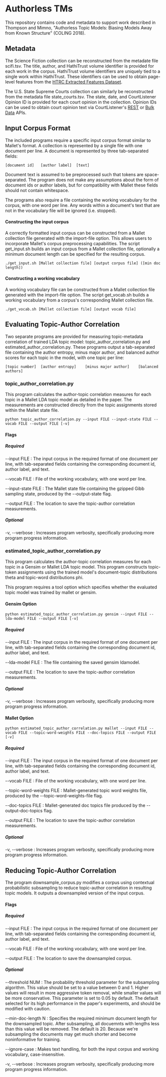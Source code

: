 Authorless TMs
==============
This repository contains code and metadata to support work described in
Thompson and Mimno, "Authorless Topic Models: Biasing Models Away from
Known Structure" (COLING 2018).


Metadata
--------
The Science Fiction collection can be reconstructed from the metadate file scifi.tsv.
The title, author, and HathiTrust volume identifier is provided for each work in the corpus.
HathiTrust volume identifiers are uniquely tied to a single work within HathiTrust.
These identifiers can be used to obtain page-level features from the [HTRC Extracted 
Features Dataset](https://wiki.htrc.illinois.edu/display/COM/Extracted+Features+Dataset).

The U.S. State Supreme Courts collection can similarly be reconstructed from the 
metadata file state\_courts.tsv.
The state, date, and CourtListener Opinion ID is provided for each court opinion in the 
collection.
Opinion IDs can be used to obtain court opinion text via CourtListener's 
[REST](https://www.courtlistener.com/api/rest-info) or 
[Bulk Data](https://www.courlistener.com/api/bulk-info) APIs.


Input Corpus Format
-------------
The included programs require a specific input corpus format similar to Mallet's format.
A collection is represented by a single file with one document per line.
A document is represented by three tab-separated fields:

```
[document id]	[author label]	[text]
```

Document text is assumed to be preprocessed such that tokens are space-separated.
The program does not make any assumptions about the form of document ids or author labels,
but for compatibility with Mallet these fields should not contain whitespace.

The programs also require a file containing the working vocabulary for the corpus, with 
one word per line.
Any words within a document's text that are not in the vocabulary file will be ignored 
(i.e. stopped).

#### Constructing the input corpus
A correctly formatted input corpus can be constructed from a Mallet collection file 
generated with the import-file option. This allows users to incorporate Mallet's corpus 
preprocessing capabilities. The script get\_input.sh builds an input corpus from a 
Mallet collection file, optionally a minimum document length can be specified for the 
resulting corpus.
```
./get_input.sh [Mallet collection file] [output corpus file] ([min doc length])
```

#### Constructing a working vocabulary
A working vocabulary file can be constructed from a Mallet collection file generated with 
the import-file option. The script get\_vocab.sh builds a working vocabulary from a 
corpus's corresponding Mallet collection file.

```
./get_vocab.sh [Mallet collection file] [output vocab file]
```


Evaluating Topic-Author Correlation
-----------------------------------
Two separate programs are provided for measuring topic-metadata correlation of trained 
LDA topic model: topic\_author\_correlation.py and estimated\_author\_correlation.py.
These programs output a tab-separated file containing the author entropy, 
minus major author, and balanced author scores for each topic in the model, with one 
topic per line:
```
[topic number]	[author entropy]	[minus major author]	[balanced authors]
```

### topic\_author\_correlation.py
This program calculates the author-topic correlation measures for each topic in a 
Mallet LDA topic model as detailed in the paper. The measurements are constructed 
directly from the topic assignments stored within the Mallet state file.
```
python topic_author_correlation.py --input FILE --input-state FILE --vocab FILE --output FILE [-v] 
```
#### Flags

##### Required
--input FILE : The input corpus in the required format of one document per line,
                with tab-separated fields containing the corresponding document id,
                author label, and text.

--vocab FILE : File of the working vocabulary, with one word per line.

--input-state FILE : The Mallet state file containing the gzipped Gibb sampling state,
                     produced by the --output-state flag.


--output FILE : The location to save the topic-author correlation measurements.

##### Optional
-v, --verbose : Increases program verbosity, specifically producing more program progress 
                information.

### estimated\_topic\_author\_correlation.py
This program calculates the author-topic correlation measures for each topic in a 
Gensim or Mallet LDA topic model. This program constructs topic-token assignments 
using the trained model's document-topic distributions theta and topic-word 
distributions phi. 

This program requires a tool option which specifies whether the evaluated topic 
model was trained by mallet or gensim.

#### Gensim Option
```
python estimated_topic_author_correlation.py gensim --input FILE --lda-model FILE --output FILE [-v]
```

##### Required
--input FILE : The input corpus in the required format of one document per line,
                with tab-separated fields containing the corresponding document id,
                author label, and text.

--lda-model FILE : The file containing the saved gensim ldamodel.

--output FILE : The location to save the topic-author correlation measurements.

##### Optional
-v, --verbose : Increases program verbosity, specifically producing more program progress 
                information.


#### Mallet Option
```
python estimated_topic_author_correlation.py mallet --input FILE --vocab FILE --topic-word-weights FILE --doc-topics FILE --output FILE [-v]
```

##### Required
--input FILE : The input corpus in the required format of one document per line,
                with tab-separated fields containing the corresponding document id,
                author label, and text.

--vocab FILE : File of the working vocabulary, with one word per line.

--topic-word-weights FILE : Mallet-generated topic word weights file, produced by 
                            the --topic-word-weights-file flag.

--doc-topics FILE : Mallet-generated doc topics file produced by the 
                    --output-doc-topics flag.

--output FILE : The location to save the topic-author correlation measurements.

##### Optional

-v, --verbose : Increases program verbosity, specifically producing more program progress 
                information.


Reducing Topic-Author Correlation
---------------------------------
The program downsample\_corpus.py modifies a corpus using contextual probabilistic 
subsampling to reduce topic-author correlation in resulting topic models.
It outputs a downsampled version of the input corpus.

#### Flags

##### Required
--input FILE : The input corpus in the required format of one document per line,
                with tab-separated fields containing the corresponding document id,
                author label, and text.

--vocab FILE : File of the working vocabulary, with one word per line.

--output FILE : The location to save the downsampled corpus.

##### Optional
--threshold NUM : The probability threshold parameter for the subsampling algorithm.
                  This value should be set to a value between 0 and 1. Higher values 
                  will result in more aggressive token removal, while smaller values
                  will be more conservative. This parameter is set to 0.05 by default.
                  The default selected for its high performance in the paper's 
                  experiments, and should be modified with caution.

--min-doc-length N : Specifies the required minimum document length for the downsampled
                     topic. After subsampling, all docuemnts with lengths less than this
                     value will be removed. The default is 20. Because we're subsampling 
                     the documents may get much shorter and become noninformative for 
                     training.

--ignore-case : Makes text handling, for both the input corpus and working vocabulary,
                case-insensitive.

-v, --verbose : Increases program verbosity, specifically producing more program progress 
                information.


